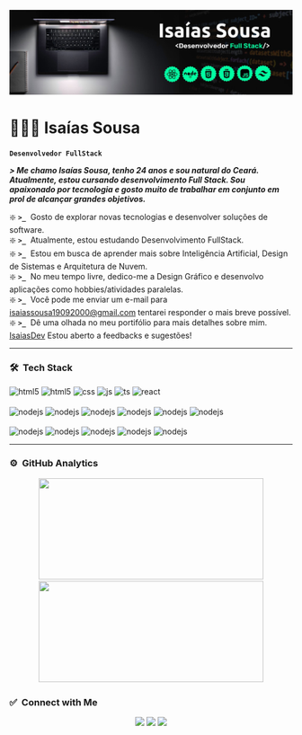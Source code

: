 ![Twitter Banner (1)](https://raw.githubusercontent.com/IsaiasSn7/Site-Meu-Portifolio/refs/heads/main/img/banner-twiter.jpg)

# 👨🏻‍💻 Isaías Sousa

**`Desenvolvedor FullStack`**

***> Me chamo Isaías Sousa, tenho 24 anos e sou natural do Ceará. Atualmente, estou cursando desenvolvimento Full Stack. Sou apaixonado por tecnologia e gosto muito de trabalhar em conjunto em prol de alcançar grandes objetivos.***

❇️ **`>_`** &nbsp;Gosto de explorar novas tecnologias e desenvolver soluções de software.\
❇️ **`>_`** &nbsp;Atualmente, estou estudando Desenvolvimento FullStack.\
❇️ **`>_`** &nbsp;Estou em busca de aprender mais sobre Inteligência Artificial, Design de Sistemas e Arquitetura de Nuvem.\
❇️ **`>_`** &nbsp;No meu tempo livre, dedico-me a Design Gráfico e desenvolvo aplicações como hobbies/atividades paralelas.\
❇️ **`>_`** &nbsp;Você pode me enviar um e-mail para isaiassousa19092000@gmail.com tentarei responder o mais breve possível.\
❇️ **`>_`** &nbsp;Dê uma olhada no meu portifólio para mais detalhes sobre mim. [IsaiasDev](https://site-meu-portifolio.vercel.app/) Estou aberto a feedbacks e sugestões!

---

<!-- <img alt="Night Coding" src="https://raw.githubusercontent.com/IsaiasSn7/Site-Meu-Portifolio/refs/heads/main/img/pc-gif.gif" align="right"/> -->

### 🛠 &nbsp;Tech Stack

<div style="display: inline_block">
  <img align="center" alt="html5" src="https://img.shields.io/badge/GIT-f46d00?style=for-the-badge&logo=git&logoColor=white" />
  <img align="center" alt="html5" src="https://img.shields.io/badge/HTML5-E34F26?style=for-the-badge&logo=html5&logoColor=white" />
  <img align="center" alt="css" src="https://img.shields.io/badge/css-blue?style=for-the-badge&logo=css&logoColor=white" />
  <img align="center" alt="js" src="https://img.shields.io/badge/JavaScript-F7DF1E?style=for-the-badge&logo=javascript&logoColor=black" />
  <img align="center" alt="ts" src="https://img.shields.io/badge/TypeScript-007ACC?style=for-the-badge&logo=typescript&logoColor=white" />
  <img align="center" alt="react" src="https://img.shields.io/badge/React-aqua?style=for-the-badge&logo=react&logoColor=black" /><br/><br/>
  <img align="center" alt="nodejs" src="https://img.shields.io/badge/Node.js-43853D?style=for-the-badge&logo=node.js&logoColor=white" />
  <img align="center" alt="nodejs" src="https://img.shields.io/badge/Tailwind_CSS-white?style=for-the-badge&logo=tailwind-css&logoColor=blue" />
  <img align="center" alt="nodejs" src="https://img.shields.io/badge/Jest-323330?style=for-the-badge&logo=Jest&logoColor=white" />
  <img align="center" alt="nodejs" src="https://img.shields.io/badge/Prisma-grey?style=for-the-badge&logo=Prisma&logoColor=19c9af" />
  <img align="center" alt="nodejs" src="https://img.shields.io/badge/-Express-373737?style=for-the-badge&logo=Express&logoColor=green" />
  <img align="center" alt="nodejs" src="https://img.shields.io/badge/axios.js-white?style=for-the-badge&logo=axios&logoColor=5A29E4" /><br/><br/>
  <img align="center" alt="nodejs" src="https://img.shields.io/badge/-MongoDB-13aa52?style=for-the-badge&logo=mongodb&logoColor=white" />
  <img align="center" alt="nodejs" src="https://img.shields.io/badge/Bootstrap-563D7C?style=for-the-badge&logo=bootstrap&logoColor=white" />
  <img align="center" alt="nodejs" src="https://img.shields.io/badge/NPM-white?style=for-the-badge&logo=npm&logoColor=e20402" />
  <img align="center" alt="nodejs" src="https://img.shields.io/badge/cypress-black?style=for-the-badge&logo=cypress&logoColor=23E5E5E5" />
  <img align="center" alt="nodejs" src="https://img.shields.io/badge/Figma-b412ad?style=for-the-badge&logo=figma&logoColor=white" />
</div>

---


### ⚙️ &nbsp;GitHub Analytics

<p align="center">
<a href="https://github.com/IsaiasSn7">
  <img height="180em" width="400em" src="https://github-readme-stats-eight-theta.vercel.app/api?username=IsaiasSn7&show_icons=true&theme=gotham&include_all_commits=true&count_private=true"/>
  <img height="180em" width="400em" src="https://github-readme-stats-eight-theta.vercel.app/api/top-langs/?username=IsaiasSn7&layout=compact&langs_count=8&theme=gotham"/>
</a>
</p>

### ✅ &nbsp;Connect with Me

<p align="center">
<a href="https://www.adityavsingh.com"><img src="https://img.shields.io/badge/Instagram-%23E4405F.svg?style=for-the-badge&logo=Instagram&logoColor=white"/></a>
<a href="https://linkedin.com/in/AVS1508"><img src="https://img.shields.io/badge/linkedin-%230077B5.svg?style=for-the-badge&logo=linkedin&logoColor=white"/></a>
<a href="mailto:avsingh@umass.edu"><img src="https://img.shields.io/badge/YouTube-%23FF0000.svg?style=for-the-badge&logo=YouTube&logoColor=white"/></a>
</p>
